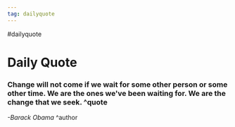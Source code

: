 ```yaml
---
tag: dailyquote
---
```


#dailyquote

# Daily Quote

### Change will not come if we wait for some other person or some other time. We are the ones we've been waiting for. We are the change that we seek. ^quote
*-Barack Obama* ^author
